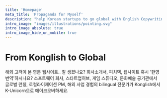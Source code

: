 ```yaml
---
title: 'Homepage'
meta_title: 'Propaganda for Myself'
description: "help Korean startups to go global with English Copywriting"
intro_image: "images/illustrations/pointing.svg"
intro_image_absolute: true
intro_image_hide_on_mobile: true
---
```


# From Konglish to Global

해외 고객이 본 영문 웹사이트.. 잘 생겼나요? 회사소개서, 피치덱, 웹사이트 혹시 '한영 번역'하시나요?  소프트웨어 회사, 스타트업허브, 게임 스튜디오, 문화예술 공기관에서 글로벌 런칭, 로컬라이제이션 PM, 해외 사업 경험의 bilingual 전문가가 Konglish에서 K-Unicorn으로 메이크오버하세요.
